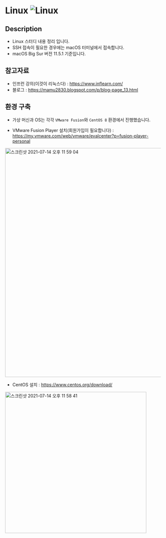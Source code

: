 # Linux ![Linux](https://img.shields.io/badge/Linux-FCC624?style=flat-square&logo=linux&logoColor=white)

## Description
- Linux 스터디 내용 정리 입니다.
- SSH 접속이 필요한 경우에는 macOS 터미널에서 접속합니다.
- macOS Big Sur 버전 11.5.1 기준입니다.

## 참고자료
- 인프런 강의(이것이 리눅스다) : https://www.inflearn.com/
- 블로그 : https://mamu2830.blogspot.com/p/blog-page_13.html

## 환경 구축
- 가상 머신과 OS는 각각 `VMware Fusion`와 `CentOS 8` 환경에서 진행했습니다.
* VMware Fusion Player 설치(회원가입이 필요합니다) : https://my.vmware.com/web/vmware/evalcenter?p=fusion-player-personal
   
<img width="741" alt="스크린샷 2021-07-14 오후 11 59 04" src="https://user-images.githubusercontent.com/57285121/125644787-f9ecc9b9-d534-453f-a87d-517a5b1c801b.png">
   
* CentOS 설치 : https://www.centos.org/download/
   
<img width="457" alt="스크린샷 2021-07-14 오후 11 58 41" src="https://user-images.githubusercontent.com/57285121/125644685-6fd7b274-399b-47fb-a556-5353b814a79e.png">
   

